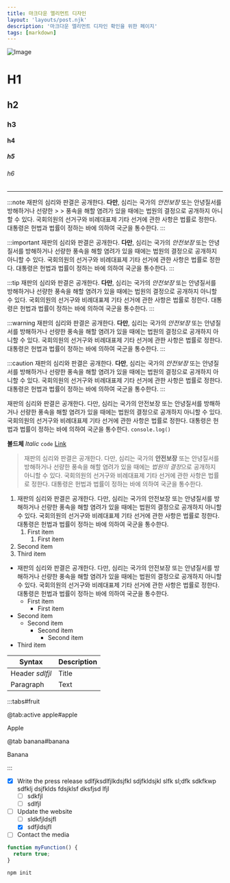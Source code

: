 ```yaml
---
title: 마크다운 엘리먼트 디자인
layout: 'layouts/post.njk'
description: '마크다운 엘리먼트 디자인 확인을 위한 페이지'
tags: [markdown]
---
```


![Image](/img/logo.jpg)

# H1

## h2

### h3

#### h4

##### h5

###### h6

---

:::note
재판의 심리와 판결은 공개한다. **다만**, 심리는 국가의 _안전보장_ 또는 안녕질서를 방해하거나 선량한 > > 풍속을 해할 염려가 있을 때에는 법원의 결정으로 공개하지 아니할 수 있다. 국회의원의 선거구와 비례대표제 기타 선거에 관한 사항은 법률로 정한다. 대통령은 헌법과 법률이 정하는 바에 의하여 국군을 통수한다.
:::

:::important
재판의 심리와 판결은 공개한다. **다만**, 심리는 국가의 _안전보장_ 또는 안녕질서를 방해하거나 선량한 풍속을 해할 염려가 있을 때에는 법원의 결정으로 공개하지 아니할 수 있다. 국회의원의 선거구와 비례대표제 기타 선거에 관한 사항은 법률로 정한다. 대통령은 헌법과 법률이 정하는 바에 의하여 국군을 통수한다.
:::

:::tip
재판의 심리와 판결은 공개한다. **다만**, 심리는 국가의 _안전보장_ 또는 안녕질서를 방해하거나 선량한 풍속을 해할 염려가 있을 때에는 법원의 결정으로 공개하지 아니할 수 있다. 국회의원의 선거구와 비례대표제 기타 선거에 관한 사항은 법률로 정한다. 대통령은 헌법과 법률이 정하는 바에 의하여 국군을 통수한다.
:::

:::warning
재판의 심리와 판결은 공개한다. **다만**, 심리는 국가의 _안전보장_ 또는 안녕질서를 방해하거나 선량한 풍속을 해할 염려가 있을 때에는 법원의 결정으로 공개하지 아니할 수 있다. 국회의원의 선거구와 비례대표제 기타 선거에 관한 사항은 법률로 정한다. 대통령은 헌법과 법률이 정하는 바에 의하여 국군을 통수한다.
:::

:::caution
재판의 심리와 판결은 공개한다. **다만**, 심리는 국가의 _안전보장_ 또는 안녕질서를 방해하거나 선량한 풍속을 해할 염려가 있을 때에는 법원의 결정으로 공개하지 아니할 수 있다. 국회의원의 선거구와 비례대표제 기타 선거에 관한 사항은 법률로 정한다. 대통령은 헌법과 법률이 정하는 바에 의하여 국군을 통수한다.
:::

재판의 심리와 판결은 공개한다. 다만, 심리는 국가의 안전보장 또는 안녕질서를 방해하거나 선량한 풍속을 해할 염려가 있을 때에는 법원의 결정으로 공개하지 아니할 수 있다. 국회의원의 선거구와 비례대표제 기타 선거에 관한 사항은 법률로 정한다. 대통령은 헌법과 법률이 정하는 바에 의하여 국군을 통수한다. `console.log()`

**볼드체** _Italic_ `code` [Link](https://google.com)

> 재판의 심리와 판결은 공개한다. 다만, 심리는 국가의 **안전보장** 또는 안녕질서를 방해하거나 선량한 풍속을 해할 염려가 있을 때에는 *법원의 결정*으로 공개하지 아니할 수 있다. 국회의원의 선거구와 비례대표제 기타 선거에 관한 사항은 법률로 정한다. 대통령은 헌법과 법률이 정하는 바에 의하여 국군을 통수한다.

1. 재판의 심리와 판결은 공개한다. 다만, 심리는 국가의 안전보장 또는 안녕질서를 방해하거나 선량한 풍속을 해할 염려가 있을 때에는 법원의 결정으로 공개하지 아니할 수 있다. 국회의원의 선거구와 비례대표제 기타 선거에 관한 사항은 법률로 정한다. 대통령은 헌법과 법률이 정하는 바에 의하여 국군을 통수한다.
   1. First item
      1. First item
2. Second item
3. Third item

- 재판의 심리와 판결은 공개한다. 다만, 심리는 국가의 안전보장 또는 안녕질서를 방해하거나 선량한 풍속을 해할 염려가 있을 때에는 법원의 결정으로 공개하지 아니할 수 있다. 국회의원의 선거구와 비례대표제 기타 선거에 관한 사항은 법률로 정한다. 대통령은 헌법과 법률이 정하는 바에 의하여 국군을 통수한다.
  - First item
    - First item
- Second item
  - Second item
    - Second item
      - Second item
- Third item

| Syntax          | Description |
| --------------- | ----------- |
| Header _sdlfjl_ | Title       |
| Paragraph       | Text        |

:::tabs#fruit

@tab:active apple#apple

Apple

@tab banana#banana

Banana

:::

- [x] Write the press release sdlfjksdlfjlkdsjfkl sdjfkldsjkl slfk sl;dfk sdkfkwp sdfklj dsjfklds fdsjklsf dksfjsd lfjl
  - [ ] sdkfjl
  - [ ] sdlfjl
- [ ] Update the website
  - [ ] sldkfjldsjfl
  - [x] sdfjldsjfl
- [ ] Contact the media

```js
function myFunction() {
  return true;
}
```

```bash
npm init
```
